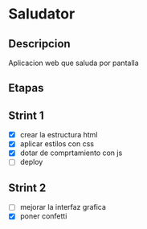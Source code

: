 # Saludator

## Descripcion
Aplicacion web que saluda por pantalla

## Etapas

## Strint 1
- [x] crear la estructura html
- [x] aplicar estilos con css
- [x] dotar de comprtamiento con js
- [ ] deploy

## Strint 2
- [ ] mejorar la interfaz grafica
- [x] poner confetti